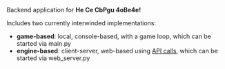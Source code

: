 Backend application for **He Ce CbPgu 4oBe4e!**

Includes two currently interwinded implementations:
* **game-based**: local, console-based, with a game loop, which can be started via main.py
* **engine-based**: client-server, web-based using <a href="https://docs.google.com/document/d/1NkQFyK4kkK1615m6T3bjL9sL3ue6RA0mpLTnIpaWAQU/edit#">API calls</a>, which can be started via web_server.py
